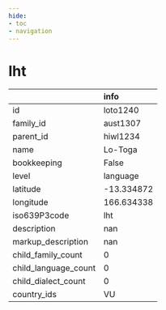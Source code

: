 ```yaml
---
hide:
- toc
- navigation
---
```

# lht
|                      | info       |
|:---------------------|:-----------|
| id                   | loto1240   |
| family_id            | aust1307   |
| parent_id            | hiwl1234   |
| name                 | Lo-Toga    |
| bookkeeping          | False      |
| level                | language   |
| latitude             | -13.334872 |
| longitude            | 166.634338 |
| iso639P3code         | lht        |
| description          | nan        |
| markup_description   | nan        |
| child_family_count   | 0          |
| child_language_count | 0          |
| child_dialect_count  | 0          |
| country_ids          | VU         |